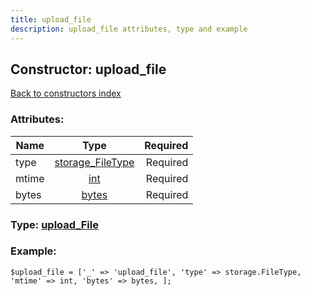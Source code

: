 ```yaml
---
title: upload_file
description: upload_file attributes, type and example
---
```

## Constructor: upload\_file  
[Back to constructors index](index.md)



### Attributes:

| Name     |    Type       | Required |
|----------|:-------------:|---------:|
|type|[storage\_FileType](../types/storage_FileType.md) | Required|
|mtime|[int](../types/int.md) | Required|
|bytes|[bytes](../types/bytes.md) | Required|



### Type: [upload\_File](../types/upload_File.md)


### Example:

```
$upload_file = ['_' => 'upload_file', 'type' => storage.FileType, 'mtime' => int, 'bytes' => bytes, ];
```